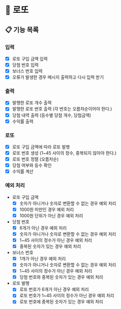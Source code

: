 # 🎰 로또

## 📋 기능 목록

### 입력

- [x] 로또 구입 금액 입력
- [x] 당첨 번호 입력
- [x] 보너스 번호 입력
- [x] 오류가 발생한 경우 메시지 출력하고 다시 입력 받기

### 출력

- [x] 발행한 로또 개수 출력
- [x] 발행한 로또 번호 출력 (각 번호는 오름차순이어야 한다.)
- [x] 당첨 내역 출력 (등수별 당첨 개수, 당첨금액)
- [x] 수익률 출력

### 로또

- [x] 로또 구입 금액에 따라 로또 발행
- [x] 로또 번호 생성 (1~45 사이의 정수, 중복되지 않아야 한다.)
- [x] 로또 번호 정렬 (오름차순)
- [x] 당첨 여부와 등수 확인
- [x] 수익률 계산

### 예외 처리

- 로또 구입 금액
  - [x] 숫자가 아니거나 숫자로 변환할 수 없는 경우 예외 처리
  - [x] 1000원 미만인 경우 예외 처리
  - [x] 1000원 단위가 아닌 경우 예외 처리
- 당첨 번호
  - [x] 6개가 아닌 경우 예외 처리
  - [x] 숫자가 아니거나 숫자로 변환할 수 없는 경우 예외 처리
  - [x] 1~45 사이의 정수가 아닌 경우 예외 처리
  - [x] 중복된 숫자가 있는 경우 예외 처리
- 보너스 번호
  - [x] 1개가 아닌 경우 예외 처리
  - [x] 숫자가 아니거나 숫자로 변환할 수 없는 경우 예외 처리
  - [x] 1~45 사이의 정수가 아닌 경우 예외 처리
  - [x] 당첨 번호와 중복된 숫자가 있는 경우 예외 처리
- 로또 발행
  - [x] 로또 번호가 6개가 아닌 경우 예외 처리
  - [x] 로또 번호가 1~45 사이의 정수가 아닌 경우 예외 처리
  - [x] 로또 번호에 중복된 숫자가 있는 경우 예외 처리

